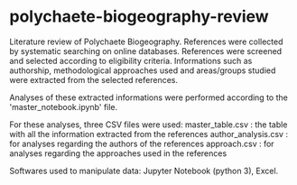# polychaete-biogeography-review
Literature review of Polychaete Biogeography. References were collected by systematic searching on online databases. References were screened and selected according to eligibility criteria. Informations such as authorship, methodological approaches used and areas/groups studied were extracted from the selected references.

Analyses of these extracted informations were performed according to the 'master_notebook.ipynb' file. 

For these analyses, three CSV files were used:
master_table.csv : the table with all the information extracted from the references
author_analysis.csv : for analyses regarding the authors of the references
approach.csv : for analyses regarding the approaches used in the references

Softwares used to manipulate data: Jupyter Notebook (python 3), Excel.
